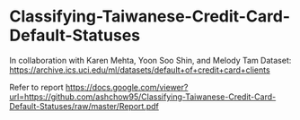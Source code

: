 # Classifying-Taiwanese-Credit-Card-Default-Statuses
In collaboration with Karen Mehta, Yoon Soo Shin, and Melody Tam
Dataset: https://archive.ics.uci.edu/ml/datasets/default+of+credit+card+clients

Refer to report
https://docs.google.com/viewer?url=https://github.com/ashchow95/Classifying-Taiwanese-Credit-Card-Default-Statuses/raw/master/Report.pdf

